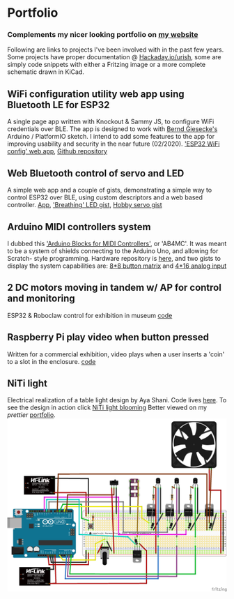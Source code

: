 # Portfolio
### Complements my nicer looking portfolio on [my website](https://urishx.com/en/portfolio)
Following are links to projects I've been involved with in the past few years.
Some projects have proper documentation @ [Hackaday.io/urish](https://hackaday.io/urish), some are simply code snippets with either a Fritzing image or a more complete schematic drawn in KiCad.

## WiFi configuration utility web app using Bluetooth LE for ESP32
A single page app written with Knockout & Sammy JS, to configure WiFi credentials over BLE. The app is designed to work with [Bernd Giesecke's](https://desire.giesecke.tk/index.php/2018/04/06/esp32-wifi-setup-over-ble/) Arduino / PlatformIO sketch. I intend to add some features to the app for improving usability and security in the near future (02/2020).
['ESP32 WiFi config' web app](https://urishx.github.io/esp32_web-ble_wifi_config/),
[Github repository](https://github.com/UriShX/esp32_web-ble_wifi_config)

## Web Bluetooth control of servo and LED
A simple web app and a couple of gists, demonstrating a simple way to control ESP32 over BLE, using custom descriptors and a web based controller.
[App](https://github.com/UriShX/ESP32_fader),
['Breathing' LED gist](https://gist.github.com/UriShX/2b1f1c7b461b466a4b4ae336d52653dd),
[Hobby servo gist](https://gist.github.com/UriShX/81266ab108876c4ef4252cc9fd3e1432)

## Arduino MIDI controllers system
I dubbed this ['Arduino Blocks for MIDI Controllers'](https://hackaday.io/project/109296-arduino-blocks-for-midi-controllers), or
'AB4MC'. It was meant to be a system of shields connecting to the Arduino Uno, and allowing for Scratch- style programming. 
Hardware repository is [here](https://github.com/UriShX/AB4MIDICtrlrs), and two gists to display the system capabilities are: [8*8 button matrix](https://gist.github.com/UriShX/ac12b4dfd76a2afa1785bcdb08027061)
 and [4*16 analog input](https://gist.github.com/UriShX/a0cf2a0e9770fb016faa0da292c08822)

## 2 DC motors moving in tandem w/ AP for control and monitoring
ESP32 & Roboclaw control for exhibition in museum [code](/Roboclaw_control_over_ESP32_with_AP_for_control/roboclaw_esp32_w_AP_and_config.ino)

## Raspberry Pi play video when button pressed
Written for a commercial exhibition, video plays when a user inserts a 'coin' to a slot in the enclosure. [code](/Raspberry_Pi_play_video_with_GPIO/rPi_play_video_w_GPIO.py)

## NiTi light
Electrical realization of a table light design by Aya Shani. Code lives [here](/NiTi_light/NiTi_heating_3_wires_with_LED_pot_switch_fan_cycling_button.ino).
To see the design in action click [NiTi light blooming](https://urishx.com/wp-content/uploads/2019/08/NiTi_light_demo.gif)
Better viewed on my _prettier_ [portfolio](https://urishx.com/en/portfolio).
![NiTi light layout](/NiTi_light/NiTi_light_180926a_bb.png)